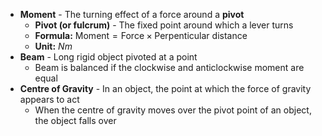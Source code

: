 - **Moment** - The turning effect of a force around a **pivot**
	- **Pivot (or fulcrum)** - The fixed point around which a lever turns
	- **Formula:** $\text{Moment}=\text{Force}\times\text{Perpenticular distance}$
	- **Unit:** $Nm$
- **Beam** - Long rigid object pivoted at a point
	- Beam is balanced if the clockwise and anticlockwise moment are equal
- **Centre of Gravity** - In an object, the point at which the force of gravity appears to act
	- When the centre of gravity moves over the pivot point of an object, the object falls over
